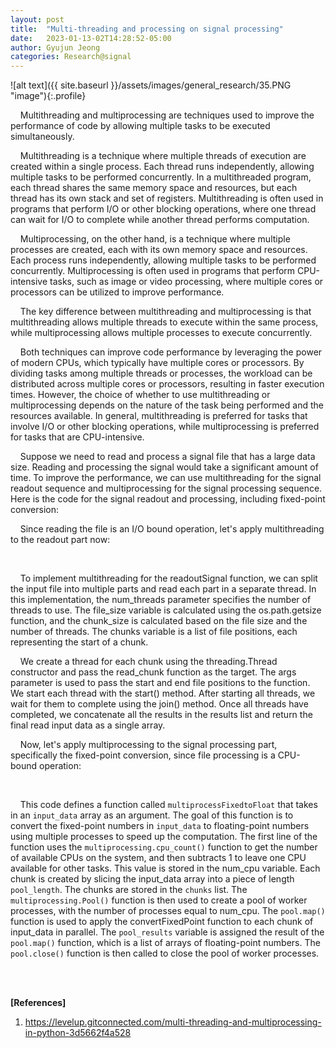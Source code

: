 ```yaml
---
layout: post
title:  "Multi-threading and processing on signal processing"
date:   2023-01-13-02T14:28:52-05:00
author: Gyujun Jeong
categories: Research@signal
---
```

![alt text]({{ site.baseurl }}/assets/images/general_research/35.PNG "image"){:.profile}<br>


&nbsp;&nbsp;&nbsp;&nbsp;Multithreading and multiprocessing are techniques used to improve the performance of code by allowing multiple tasks to be executed simultaneously.<br>

&nbsp;&nbsp;&nbsp;&nbsp;Multithreading is a technique where multiple threads of execution are created within a single process. Each thread runs independently, allowing multiple tasks to be performed concurrently. In a multithreaded program, each thread shares the same memory space and resources, but each thread has its own stack and set of registers. Multithreading is often used in programs that perform I/O or other blocking operations, where one thread can wait for I/O to complete while another thread performs computation.<br>

&nbsp;&nbsp;&nbsp;&nbsp;Multiprocessing, on the other hand, is a technique where multiple processes are created, each with its own memory space and resources. Each process runs independently, allowing multiple tasks to be performed concurrently. Multiprocessing is often used in programs that perform CPU-intensive tasks, such as image or video processing, where multiple cores or processors can be utilized to improve performance.<br>

&nbsp;&nbsp;&nbsp;&nbsp;The key difference between multithreading and multiprocessing is that multithreading allows multiple threads to execute within the same process, while multiprocessing allows multiple processes to execute concurrently.<br>

&nbsp;&nbsp;&nbsp;&nbsp;Both techniques can improve code performance by leveraging the power of modern CPUs, which typically have multiple cores or processors. By dividing tasks among multiple threads or processes, the workload can be distributed across multiple cores or processors, resulting in faster execution times. However, the choice of whether to use multithreading or multiprocessing depends on the nature of the task being performed and the resources available. In general, multithreading is preferred for tasks that involve I/O or other blocking operations, while multiprocessing is preferred for tasks that are CPU-intensive.<br>

&nbsp;&nbsp;&nbsp;&nbsp;Suppose we need to read and process a signal file that has a large data size. Reading and processing the signal would take a significant amount of time. To improve the performance, we can use multithreading for the signal readout sequence and multiprocessing for the signal processing sequence. Here is the code for the signal readout and processing, including fixed-point conversion:<br>
<script src="https://gist.github.com/gyulab/c5c47615111e88463c299d5658c6a8c2.js"></script>

&nbsp;&nbsp;&nbsp;&nbsp;Since reading the file is an I/O bound operation, let's apply multithreading to the readout part now:<br>
<script src="https://gist.github.com/gyulab/5e15514c95a655bc9c5acf5869af99a6.js"></script><br>
&nbsp;&nbsp;&nbsp;&nbsp;To implement multithreading for the readoutSignal function, we can split the input file into multiple parts and read each part in a separate thread. In this implementation, the num_threads parameter specifies the number of threads to use. The file_size variable is calculated using the os.path.getsize function, and the chunk_size is calculated based on the file size and the number of threads. The chunks variable is a list of file positions, each representing the start of a chunk.

&nbsp;&nbsp;&nbsp;&nbsp;We create a thread for each chunk using the threading.Thread constructor and pass the read_chunk function as the target. The args parameter is used to pass the start and end file positions to the function. We start each thread with the start() method. After starting all threads, we wait for them to complete using the join() method. Once all threads have completed, we concatenate all the results in the results list and return the final read input data as a single array.<br>

&nbsp;&nbsp;&nbsp;&nbsp;Now, let's apply multiprocessing to the signal processing part, specifically the fixed-point conversion, since file processing is a CPU-bound operation:<br>
<script src="https://gist.github.com/gyulab/d6922040bb027142a2c5825572d3b8b7.js"></script><br>
&nbsp;&nbsp;&nbsp;&nbsp;This code defines a function called <code>multiprocessFixedtoFloat</code> that takes in an <code>input_data</code> array as an argument. The goal of this function is to convert the fixed-point numbers in <code>input_data</code> to floating-point numbers using multiple processes to speed up the computation. The first line of the function uses the <code>multiprocessing.cpu_count()</code> function to get the number of available CPUs on the system, and then subtracts 1 to leave one CPU available for other tasks. This value is stored in the num_cpu variable. Each chunk is created by slicing the input_data array into a piece of length <code>pool_length</code>. The chunks are stored in the <code>chunks</code> list. The <code>multiprocessing.Pool()</code> function is then used to create a pool of worker processes, with the number of processes equal to num_cpu. The <code>pool.map()</code> function is used to apply the convertFixedPoint function to each chunk of input_data in parallel. The <code>pool_results</code> variable is assigned the result of the <code>pool.map()</code> function, which is a list of arrays of floating-point numbers. The <code>pool.close()</code> function is then called to close the pool of worker processes.

<br><br>

<b>[References]</b>
1. https://levelup.gitconnected.com/multi-threading-and-multiprocessing-in-python-3d5662f4a528
